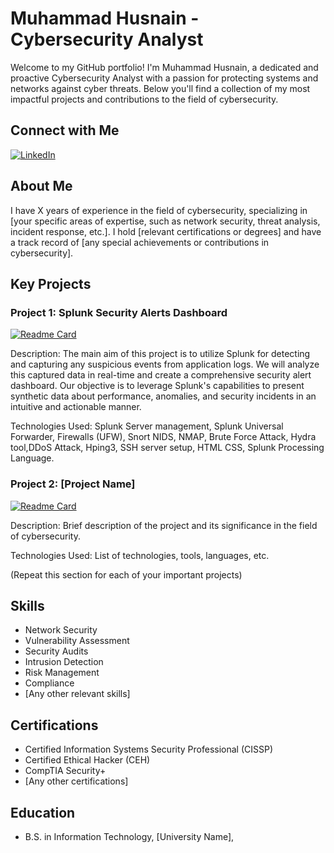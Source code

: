 # Muhammad Husnain - Cybersecurity Analyst

Welcome to my GitHub portfolio! I'm Muhammad Husnain, a dedicated and proactive Cybersecurity Analyst with a passion for protecting systems and networks against cyber threats. Below you'll find a collection of my most impactful projects and contributions to the field of cybersecurity.

## Connect with Me

[![LinkedIn][linkedin-shield]][linkedin-url]

<!-- LinkedIn Profile Link -->
[linkedin-shield]: https://img.shields.io/badge/LinkedIn--blue?style=social&logo=LinkedIn
[linkedin-url]: https://www.linkedin.com/in/muhammad-husnain-2109021a3/

<!-- If you prefer to use your LinkedIn profile picture as a clickable link, you can use the following HTML snippet instead. Just make sure to replace 'your-linkedin-profile-picture-url' with the actual URL of your LinkedIn profile picture and 'your-linkedin-profile-link' with the URL to your LinkedIn profile. -->
 
## About Me

<!-- A brief introduction about yourself and your background in cybersecurity -->

I have X years of experience in the field of cybersecurity, specializing in [your specific areas of expertise, such as network security, threat analysis, incident response, etc.]. I hold [relevant certifications or degrees] and have a track record of [any special achievements or contributions in cybersecurity].

## Key Projects

<!-- Showcase your important cybersecurity projects here. Include a link to the repository, a brief description, and what skills or technologies you used. -->

### Project 1: Splunk Security Alerts Dashboard
[![Readme Card](https://github-readme-stats.vercel.app/api/pin/?username=yourusername&repo=repository-name)](https://github.com/yourusername/repository-name)

Description: The main aim of this project is to utilize Splunk for detecting and capturing any suspicious events from application logs. We will analyze this captured data in real-time and create a comprehensive security alert dashboard. Our objective is to leverage Splunk's capabilities to present synthetic data about performance, anomalies, and security incidents in an intuitive and actionable manner.

Technologies Used: Splunk Server management, Splunk Universal Forwarder, Firewalls (UFW), Snort NIDS, NMAP, Brute Force Attack, Hydra tool,DDoS Attack, Hping3, SSH server setup, HTML CSS, Splunk Processing Language.   

### Project 2: [Project Name]
[![Readme Card](https://github-readme-stats.vercel.app/api/pin/?username=yourusername&repo=repository-name)](https://github.com/yourusername/repository-name)

Description: Brief description of the project and its significance in the field of cybersecurity.

Technologies Used: List of technologies, tools, languages, etc.

(Repeat this section for each of your important projects)

## Skills

<!-- List of your skills relevant to cybersecurity -->

- Network Security
- Vulnerability Assessment
- Security Audits
- Intrusion Detection
- Risk Management
- Compliance
- [Any other relevant skills]

## Certifications

<!-- List of your relevant cybersecurity certifications -->

- Certified Information Systems Security Professional (CISSP)
- Certified Ethical Hacker (CEH)
- CompTIA Security+
- [Any other certifications]

## Education

<!-- Briefly list your educational background relevant to cybersecurity -->

- B.S. in Information Technology, [University Name],
